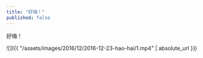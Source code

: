 ```yaml
---
title: "好嗨！"
published: false
---
```

好嗨！



![]({{ "/assets/images/2016/12/2016-12-23-hao-hai/1.mp4" | absolute_url }})
